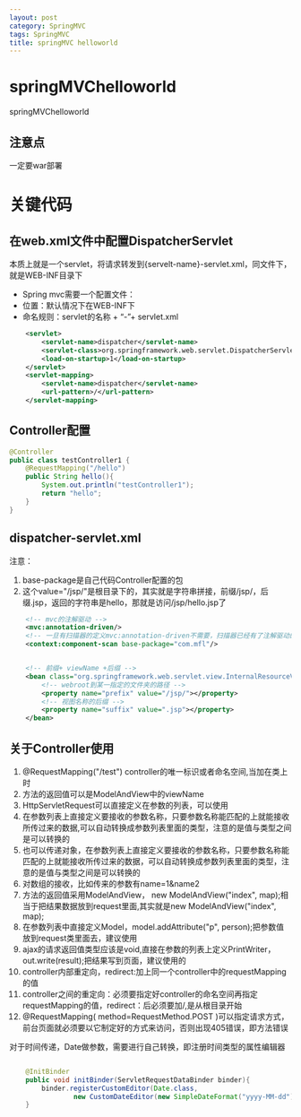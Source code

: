 ```yaml
---
layout: post
category: SpringMVC
tags: SpringMVC
title: springMVC helloworld
---
```


# springMVChelloworld
springMVChelloworld

## 注意点
一定要war部署

# 关键代码

## 在web.xml文件中配置DispatcherServlet
本质上就是一个servlet，将请求转发到{servelt-name}-servlet.xml，同文件下，就是WEB-INF目录下

- Spring mvc需要一个配置文件：
- 位置：默认情况下在WEB-INF下
- 命名规则：servlet的名称 + “-”+ servlet.xml


```xml
    <servlet>
        <servlet-name>dispatcher</servlet-name>
        <servlet-class>org.springframework.web.servlet.DispatcherServlet</servlet-class>
        <load-on-startup>1</load-on-startup>
    </servlet>
    <servlet-mapping>
        <servlet-name>dispatcher</servlet-name>
        <url-pattern>/</url-pattern>
    </servlet-mapping>
```

## Controller配置
```java
@Controller
public class testController1 {
    @RequestMapping("/hello")
    public String hello(){
        System.out.println("testController1");
        return "hello";
    }
}

```


## dispatcher-servlet.xml
注意：

1. base-package是自己代码Controller配置的包
2. 这个value="/jsp/"是根目录下的，其实就是字符串拼接，前缀/jsp/，后缀.jsp，返回的字符串是hello，那就是访问/jsp/hello.jsp了


```xml
    <!-- mvc的注解驱动 -->
    <mvc:annotation-driven/>
    <!-- 一旦有扫描器的定义mvc:annotation-driven不需要，扫描器已经有了注解驱动的功能 -->
    <context:component-scan base-package="com.mfl"/>


    <!-- 前缀+ viewName +后缀 -->
    <bean class="org.springframework.web.servlet.view.InternalResourceViewResolver">
        <!-- webroot到某一指定的文件夹的路径 -->
        <property name="prefix" value="/jsp/"></property>
        <!-- 视图名称的后缀 -->
        <property name="suffix" value=".jsp"></property>
    </bean>

```

## 关于Controller使用

1. @RequestMapping("/test") controller的唯一标识或者命名空间,当加在类上时
2. 方法的返回值可以是ModelAndView中的viewName
3. HttpServletRequest可以直接定义在参数的列表，可以使用
4. 在参数列表上直接定义要接收的参数名称，只要参数名称能匹配的上就能接收所传过来的数据,可以自动转换成参数列表里面的类型，注意的是值与类型之间是可以转换的
5. 也可以传递对象，在参数列表上直接定义要接收的参数名称，只要参数名称能匹配的上就能接收所传过来的数据，可以自动转换成参数列表里面的类型，注意的是值与类型之间是可以转换的
6. 对数组的接收，比如传来的参数有name=1&name2
7. 方法的返回值采用ModelAndView， new ModelAndView("index", map);相当于把结果数据放到request里面,其实就是new ModelAndView("index", map);
8. 在参数列表中直接定义Model，model.addAttribute("p", person);把参数值放到request类里面去，建议使用
9. ajax的请求返回值类型应该是void,直接在参数的列表上定义PrintWriter，out.write(result);把结果写到页面，建议使用的
10. controller内部重定向，redirect:加上同一个controller中的requestMapping的值
11. controller之间的重定向：必须要指定好controller的命名空间再指定requestMapping的值，redirect：后必须要加/,是从根目录开始
12. @RequestMapping( method=RequestMethod.POST )可以指定请求方式，前台页面就必须要以它制定好的方式来访问，否则出现405错误，即方法错误

对于时间传递，Date做参数，需要进行自己转换，即注册时间类型的属性编辑器

```java

	@InitBinder
	public void initBinder(ServletRequestDataBinder binder){
		binder.registerCustomEditor(Date.class,
				new CustomDateEditor(new SimpleDateFormat("yyyy-MM-dd"), true));
	}
```
